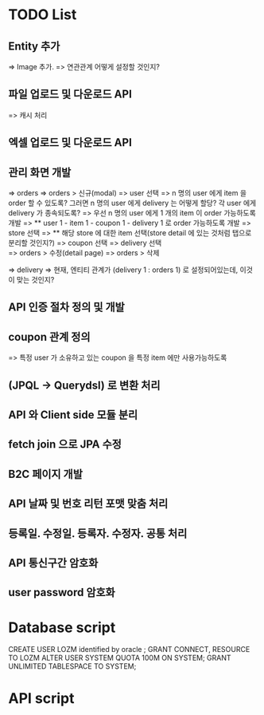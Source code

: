 # TODO List
## Entity 추가
=> Image 추가.
  => 연관관계 어떻게 설정할 것인지?

## 파일 업로드 및 다운로드 API
=> 캐시 처리

## 엑셀 업로드 및 다운로드 API

## 관리 화면 개발
=> orders
  => orders > 신규(modal)
    => user 선택
      => n 명의 user 에게 item 을 order 할 수 있도록? 그러면 n 명의 user 에게 delivery 는 어떻게 할당? 각 user 에게 delivery 가 종속되도록?
      => 우선 n 명의 user 에게 1 개의 item 이 order 가능하도록 개발
      => ** user 1 - item 1 - coupon 1 - delivery 1 로 order 가능하도록 개발
    => store 선택 
    => ** 해당 store 에 대한 item 선택(store detail 에 있는 것처럼 탭으로 분리할 것인지?)
    => coupon 선택
    => delivery 선택  
  => orders > 수정(detail page)
  => orders > 삭제
  
=> delivery
  => 현재, 엔티티 관계가 (delivery 1 : orders 1) 로 설정되어있는데, 이것이 맞는 것인지?

## API 인증 절차 정의 및 개발

## coupon 관계 정의
=> 특정 user 가 소유하고 있는 coupon 을 특정 item 에만 사용가능하도록

## (JPQL -> Querydsl) 로 변환 처리

## API 와 Client side 모듈 분리

## fetch join 으로 JPA 수정

## B2C 페이지 개발

## API 날짜 및 번호 리턴 포맷 맞춤 처리

## 등록일. 수정일. 등록자. 수정자. 공통 처리

## API 통신구간 암호화

## user password 암호화

# Database script
CREATE USER LOZM identified by oracle ;
GRANT CONNECT, RESOURCE TO LOZM
ALTER USER SYSTEM QUOTA 100M ON SYSTEM;
GRANT UNLIMITED TABLESPACE TO SYSTEM;

# API script